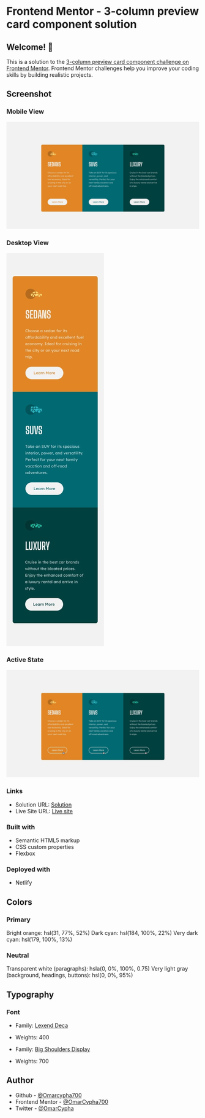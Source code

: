 # Frontend Mentor - 3-column preview card component solution

## Welcome! 👋

This is a solution to the [3-column preview card component challenge on Frontend Mentor](https://www.frontendmentor.io/challenges/3column-preview-card-component-pH92eAR2-). Frontend Mentor challenges help you improve your coding skills by building realistic projects. 


## Screenshot

### Mobile View
![](./design/desktop-design.jpg)

### Desktop View
![](./design/mobile-design.jpg)

### Active State
![](./design/active-states.jpg)

### Links

- Solution URL: [Solution](https://github.com/OmarCypha700/3-column-preview-card)
- Live Site URL: [Live site](https://3colprevcypha.netlify.app)


### Built with

- Semantic HTML5 markup
- CSS custom properties
- Flexbox

### Deployed with
- Netlify

## Colors

### Primary

Bright orange: hsl(31, 77%, 52%)
Dark cyan: hsl(184, 100%, 22%)
Very dark cyan: hsl(179, 100%, 13%)

### Neutral

Transparent white (paragraphs): hsla(0, 0%, 100%, 0.75)
Very light gray (background, headings, buttons): hsl(0, 0%, 95%)

## Typography

### Font

- Family: [Lexend Deca](https://fonts.google.com/specimen/Lexend+Deca)
- Weights: 400

- Family: [Big Shoulders Display](https://fonts.google.com/specimen/Big+Shoulders+Display)
- Weights: 700

## Author
- Github - [@Omarcypha700](https://github.com/OmarCypha700)
- Frontend Mentor - [@OmarCypha700](https://www.frontendmentor.io/profile/OmarCypha700)
- Twitter - [@OmarCypha](https://www.twitter.com/OmarCypha)